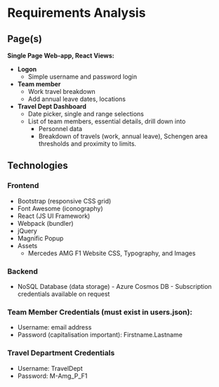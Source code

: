 # Requirements Analysis

## Page(s)

**Single Page Web-app, React Views:**
- **Logon**
    - Simple username and password login
- **Team member**
    - Work travel breakdown
    - Add annual leave dates, locations
- **Travel Dept Dashboard**
    - Date picker, single and range selections
    - List of team members, essential details, drill down into
        - Personnel data
        - Breakdown of travels (work, annual leave), Schengen area thresholds and proximity to limits.


## Technologies

### Frontend
- Bootstrap (responsive CSS grid)
- Font Awesome (iconography)
- React (JS UI Framework)
- Webpack (bundler)
- jQuery
- Magnific Popup 
- Assets
    - Mercedes AMG F1 Website CSS, Typography, and Images

### Backend
- NoSQL Database (data storage) - Azure Cosmos DB - Subscription credentials available on request

### Team Member Credentials (must exist in users.json):
- Username: email address
- Password (capitalisation important): Firstname.Lastname

### Travel Department Credentials
- Username: TravelDept
- Password: M-Amg_P_F1


